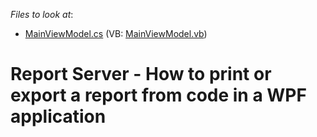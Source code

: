 <!-- default file list -->
*Files to look at*:

* [MainViewModel.cs](./CS/ReportServerWPF/ViewModel/MainViewModel.cs) (VB: [MainViewModel.vb](./VB/ReportServerWPF/ViewModel/MainViewModel.vb))
<!-- default file list end -->
# Report Server - How to print or export a report from code in a WPF application

<br/>


